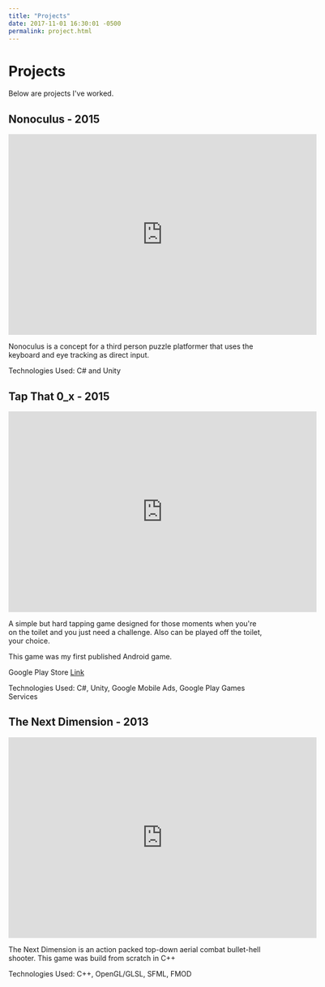 ```yaml
---
title: "Projects"
date: 2017-11-01 16:30:01 -0500
permalink: project.html
---
```

# Projects

Below are projects I've worked.

## Nonoculus - 2015

<iframe width="608" height="396" src="https://www.youtube.com/embed/bOBltKbz5z4" frameborder="0" gesture="media" allowfullscreen></iframe>

Nonoculus is a concept for a third person puzzle platformer that uses the keyboard and eye tracking as direct input.

Technologies Used: C# and Unity

## Tap That 0_x - 2015

<iframe width="608" height="396" src="https://www.youtube.com/embed/0xwBdHdChu0" frameborder="0" gesture="media" allowfullscreen></iframe>

A simple but hard tapping game designed for those moments when you're on the toilet and you just need a challenge. Also can be played off the toilet, your choice. 
 
This game was my first published Android game.

Google Play Store [Link](https://play.google.com/store/apps/details?id=com.BlueFrostProductions.O_x&hl=en)

Technologies Used: C#, Unity, Google Mobile Ads, Google Play Games Services

## The Next Dimension - 2013

<iframe width="608" height="396" src="https://www.youtube.com/embed/rqS4yU00zxQ" frameborder="0" gesture="media" allowfullscreen></iframe>

​The Next Dimension is an action packed top-down aerial combat bullet-hell shooter. This game was build from scratch in C++

Technologies Used: C++, OpenGL/GLSL, SFML, FMOD